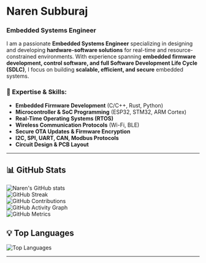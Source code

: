 # **Naren Subburaj**  
### **Embedded Systems Engineer**  

I am a passionate **Embedded Systems Engineer** specializing in designing and developing **hardware-software solutions** for real-time and resource-constrained environments. With experience spanning **embedded firmware development, control software, and full Software Development Life Cycle (SDLC)**, I focus on building **scalable, efficient, and secure** embedded systems.  

### **🔹 Expertise & Skills:**  
- **Embedded Firmware Development** (C/C++, Rust, Python)  
- **Microcontroller & SoC Programming** (ESP32, STM32, ARM Cortex)  
- **Real-Time Operating Systems (RTOS)**  
- **Wireless Communication Protocols** (Wi-Fi, BLE)  
- **Secure OTA Updates & Firmware Encryption**  
- **I2C, SPI, UART, CAN, Modbus Protocols**  
- **Circuit Design & PCB Layout**  

---

## **📊 GitHub Stats**  
![Naren's GitHub stats](https://github-readme-stats.vercel.app/api?username=narensraj&show_icons=true&theme=radical&count_private=true&include_all_commits=true)  
![GitHub Streak](https://github-readme-streak-stats.herokuapp.com/?user=narensraj&theme=radical)  
![GitHub Contributions](https://github-contributor-stats.vercel.app/api?username=narensraj&theme=radical)  
![GitHub Activity Graph](https://github-readme-activity-graph.vercel.app/graph?username=narensraj&theme=radical)  
![GitHub Metrics](https://github-readme-metrics.vercel.app/api?username=narensraj&theme=radical)  

## **💡 Top Languages**  
![Top Languages](https://github-readme-stats.vercel.app/api/top-langs/?username=narensraj&layout=compact&theme=radical)

---